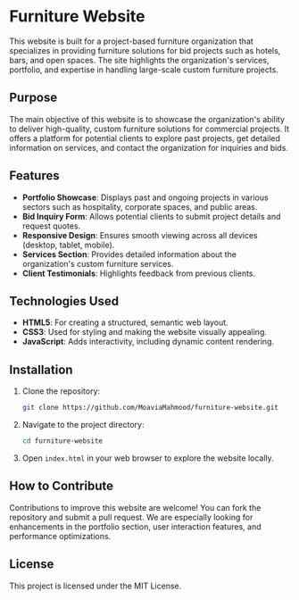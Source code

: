 # Furniture Website

This website is built for a project-based furniture organization that specializes in providing furniture solutions for bid projects such as hotels, bars, and open spaces. The site highlights the organization's services, portfolio, and expertise in handling large-scale custom furniture projects.

## Purpose
The main objective of this website is to showcase the organization's ability to deliver high-quality, custom furniture solutions for commercial projects. It offers a platform for potential clients to explore past projects, get detailed information on services, and contact the organization for inquiries and bids.

## Features
- **Portfolio Showcase**: Displays past and ongoing projects in various sectors such as hospitality, corporate spaces, and public areas.
- **Bid Inquiry Form**: Allows potential clients to submit project details and request quotes.
- **Responsive Design**: Ensures smooth viewing across all devices (desktop, tablet, mobile).
- **Services Section**: Provides detailed information about the organization's custom furniture services.
- **Client Testimonials**: Highlights feedback from previous clients.

## Technologies Used
- **HTML5**: For creating a structured, semantic web layout.
- **CSS3**: Used for styling and making the website visually appealing.
- **JavaScript**: Adds interactivity, including dynamic content rendering.

## Installation

1. Clone the repository:
    ```bash
    git clone https://github.com/MoaviaMahmood/furniture-website.git
    ```

2. Navigate to the project directory:
    ```bash
    cd furniture-website
    ```

3. Open `index.html` in your web browser to explore the website locally.

## How to Contribute
Contributions to improve this website are welcome! You can fork the repository and submit a pull request. We are especially looking for enhancements in the portfolio section, user interaction features, and performance optimizations.

## License
This project is licensed under the MIT License.
